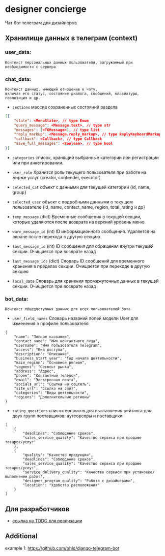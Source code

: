 # designer concierge
Чат бот телеграм для дизайнеров

## Хранилище данных в телеграм (context)

### user_data:
    Контекст персональных данных пользователя, загружаемый при необходимости с сервера

### chat_data:
    Контекст данных, имеющий отношение к чату, 
    включая его статус, состояние диалога, сообщений, клавиатуры, геопозиция и др.

- `sections`
массив сохраненных состояний раздела
```json lines
[{
    "state": <MenuState>, // type Enum
    "query_message": <Message.text>, // type str
    "messages": [<TGMessage>], // type list
    "reply_markup": <Message.reply_markup>, // type ReplyKeyboardMarkup
    "callback": <Callback>, // type Callback
    "save_full_messages": <Boolean>, // type bool
}]
```

- `categories`
список, хранящий выбранные категории при регистрации или при анкетировании.


- `user_role`
Хранится роль текущего пользователя при работе на Бирже услуг (creator, contender, executor)


- `selected_cat`
объект с данными для текущей категории {id, name, group}


- `selected_user`
объект с подробными данными о текущем пользователе {id, name, contact_name, region, total_rating и др}


- `temp_message`
  (dict) Временные сообщения в текущей секции, которые удаляются после возврата на верхний уровень меню.


- `warn_message_id`
  (int) ID информационного сообщения. Удаляется на экране после перехода в другую секцию


- `last_message_id`
  (int) ID сообщения для обращения внутри текущей секции. Очищается при возврате назад


- `last_message_ids`
  (dict) Словарь ID сообщений для временного хранения в пределах секции. Очищается при переходе в другую секцию 


- `local_data`
    Словарь для хранения промежуточных данных в текущей секции. Очищается при возврате назад

### bot_data:
    Контекст общедоступных данных для всех пользователей бота


- `user_field_names`
Словарь названий полей модели User для изменения в профиле пользователя
```json5
{
    "name": "Полное название",
    "contact_name": "Имя контактного лица",
    "username": "Имя пользователя Telegram",
    "access": "Вид доступа",
    "description": "Описание",
    "business_start_year": "Год начала деятельности",
    "main_region": "Основной регион",
    "segment": "Сегмент рынка",
    "address": "Адрес",
    "phone": "Контактный телефон",
    "email": "Электронная почта",
    "socials_url": "Ссылка на соцсеть",
    "site_url": "Ссылка на сайт",
    "categories": "Виды деятельности",
    "regions": "Дополнительные регионы"
}
```

- `rating_questions`
список вопросов для выставления рейтинга для двух групп поставщиков: аутсорсеры и поставщики
```json5
[
    {
        "deadlines": "Соблюдение сроков",
        "sales_service_quality": "Качество сервиса при продаже товаров/услуг"
    },
    {
        "quality": "Качество продукции",
        "deadlines": "Соблюдение сроков",
        "sales_service_quality": "Качество сервиса при продаже товаров/услуг",
        "service_delivery_quality": "Качество сервиса при установке/выполнении работ",
        "designer_program_quality": "Работа с дизайнерами",
        "location": "Удобство расположения"
    }
]
```

## Для разработчиков
- [ссылка на TODO для реализации](docs/TODO.md)


## Additional
example 1: https://github.com/ohld/django-telegram-bot
